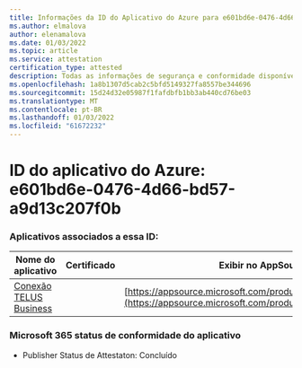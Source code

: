 ```yaml
---
title: Informações da ID do Aplicativo do Azure para e601bd6e-0476-4d66-bd57-a9d13c207f0b
ms.author: elmalova
author: elenamalova
ms.date: 01/03/2022
ms.topic: article
ms.service: attestation
certification_type: attested
description: Todas as informações de segurança e conformidade disponíveis para e601bd6e-0476-4d66-bd57-a9d13c207f0b.
ms.openlocfilehash: 1a8b1307d5cab2c5bfd5149327fa8557be344696
ms.sourcegitcommit: 15d24d32e05987f1fafdbfb1bb3ab440cd76be03
ms.translationtype: MT
ms.contentlocale: pt-BR
ms.lasthandoff: 01/03/2022
ms.locfileid: "61672232"
---
```

# <a name="azure-app-id-e601bd6e-0476-4d66-bd57-a9d13c207f0b"></a>ID do aplicativo do Azure: e601bd6e-0476-4d66-bd57-a9d13c207f0b


### <a name="apps-associated-with-this-id"></a>Aplicativos associados a essa ID:
| **Nome do aplicativo** | **Certificado** | **Exibir no AppSource** |
|--------------|---------------|-----------------------|
| [Conexão TELUS Business](https://docs.microsoft.com/microsoft-365-app-certification/forward/WA200002300) |  | [https://appsource.microsoft.com/product/office/WA200002300](https://appsource.microsoft.com/product/office/WA200002300) |

### <a name="microsoft-365-app-compliance-status"></a>Microsoft 365 status de conformidade do aplicativo
- Publisher Status de Attestaton: Concluído
